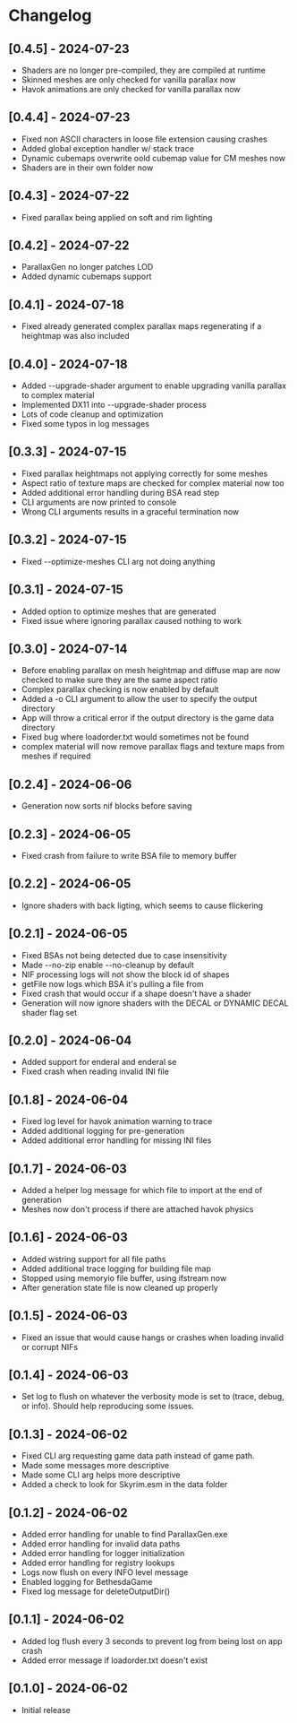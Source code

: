 # Changelog

## [0.4.5] - 2024-07-23

- Shaders are no longer pre-compiled, they are compiled at runtime
- Skinned meshes are only checked for vanilla parallax now
- Havok animations are only checked for vanilla parallax now

## [0.4.4] - 2024-07-23

- Fixed non ASCII characters in loose file extension causing crashes
- Added global exception handler w/ stack trace
- Dynamic cubemaps overwrite oold cubemap value for CM meshes now
- Shaders are in their own folder now

## [0.4.3] - 2024-07-22

- Fixed parallax being applied on soft and rim lighting

## [0.4.2] - 2024-07-22

- ParallaxGen no longer patches LOD
- Added dynamic cubemaps support

## [0.4.1] - 2024-07-18

- Fixed already generated complex parallax maps regenerating if a heightmap was also included

## [0.4.0] - 2024-07-18

- Added --upgrade-shader argument to enable upgrading vanilla parallax to complex material
- Implemented DX11 into --upgrade-shader process
- Lots of code cleanup and optimization
- Fixed some typos in log messages

## [0.3.3] - 2024-07-15

- Fixed parallax heightmaps not applying correctly for some meshes
- Aspect ratio of texture maps are checked for complex material now too
- Added additional error handling during BSA read step
- CLI arguments are now printed to console
- Wrong CLI arguments results in a graceful termination now

## [0.3.2] - 2024-07-15

- Fixed --optimize-meshes CLI arg not doing anything

## [0.3.1] - 2024-07-15

- Added option to optimize meshes that are generated
- Fixed issue where ignoring parallax caused nothing to work

## [0.3.0] - 2024-07-14

- Before enabling parallax on mesh heightmap and diffuse map are now checked to make sure they are the same aspect ratio
- Complex parallax checking is now enabled by default
- Added a -o CLI argument to allow the user to specify the output directory
- App will throw a critical error if the output directory is the game data directory
- Fixed bug where loadorder.txt would sometimes not be found
- complex material will now remove parallax flags and texture maps from meshes if required

## [0.2.4] - 2024-06-06

- Generation now sorts nif blocks before saving

## [0.2.3] - 2024-06-05

- Fixed crash from failure to write BSA file to memory buffer

## [0.2.2] - 2024-06-05

- Ignore shaders with back ligting, which seems to cause flickering

## [0.2.1] - 2024-06-05

- Fixed BSAs not being detected due to case insensitivity
- Made --no-zip enable --no-cleanup by default
- NIF processing logs will not show the block id of shapes
- getFile now logs which BSA it's pulling a file from
- Fixed crash that would occur if a shape doesn't have a shader
- Generation will now ignore shaders with the DECAL or DYNAMIC DECAL shader flag set

## [0.2.0] - 2024-06-04

- Added support for enderal and enderal se
- Fixed crash when reading invalid INI file

## [0.1.8] - 2024-06-04

- Fixed log level for havok animation warning to trace
- Added additional logging for pre-generation
- Added additional error handling for missing INI files

## [0.1.7] - 2024-06-03

- Added a helper log message for which file to import at the end of generation
- Meshes now don't process if there are attached havok physics

## [0.1.6] - 2024-06-03

- Added wstring support for all file paths
- Added additional trace logging for building file map
- Stopped using memoryio file buffer, using ifstream now
- After generation state file is now cleaned up properly

## [0.1.5] - 2024-06-03

- Fixed an issue that would cause hangs or crashes when loading invalid or corrupt NIFs

## [0.1.4] - 2024-06-03

- Set log to flush on whatever the verbosity mode is set to (trace, debug, or info). Should help reproducing some issues.

## [0.1.3] - 2024-06-02

- Fixed CLI arg requesting game data path instead of game path.
- Made some messages more descriptive
- Made some CLI arg helps more descriptive
- Added a check to look for Skyrim.esm in the data folder

## [0.1.2] - 2024-06-02

- Added error handling for unable to find ParallaxGen.exe
- Added error handling for invalid data paths
- Added error handling for logger initialization
- Added error handling for registry lookups
- Logs now flush on every INFO level message
- Enabled logging for BethesdaGame
- Fixed log message for deleteOutputDir()

## [0.1.1] - 2024-06-02

- Added log flush every 3 seconds to prevent log from being lost on app crash
- Added error message if loadorder.txt doesn't exist

## [0.1.0] - 2024-06-02

- Initial release
